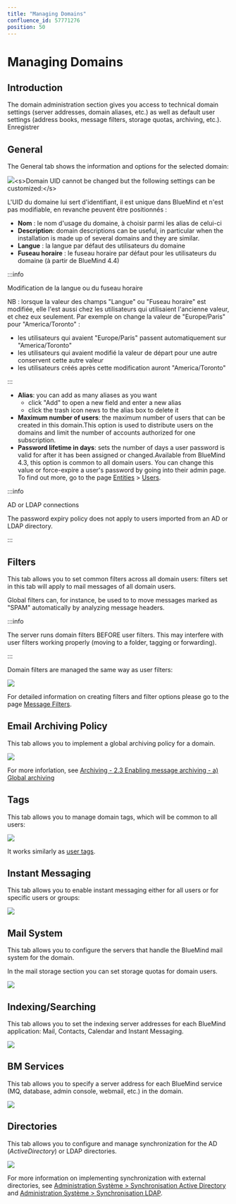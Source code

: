 ```yaml
---
title: "Managing Domains"
confluence_id: 57771276
position: 50
---
```

# Managing Domains


## Introduction

The domain administration section gives you access to technical domain settings (server addresses, domain aliases, etc.) as well as default user settings (address books, message filters, storage quotas, archiving, etc.).
Enregistrer


## General

The General tab shows the information and options for the selected domain:

![](../../../attachments/57771276/66096446.png)&lt;s>Domain UID cannot be changed but the following settings can be customized:&lt;/s>

L'UID du domaine lui sert d'identifiant, il est unique dans BlueMind et n'est pas modifiable, en revanche peuvent être positionnés :

- **Nom** : le nom d'usage du domaine, à choisir parmi les alias de celui-ci
- **Description**: domain descriptions can be useful, in particular when the installation is made up of several domains and they are similar.
- **Langue** : la langue par défaut des utilisateurs du domaine
- **Fuseau horaire** : le fuseau horaire par défaut pour les utilisateurs du domaine (à partir de BlueMind 4.4)


:::info

Modification de la langue ou du fuseau horaire

NB : lorsque la valeur des champs "Langue" ou "Fuseau horaire" est modifiée, elle l'est aussi chez les utilisateurs qui utilisaient l'ancienne valeur, et chez eux seulement.
Par exemple on change la valeur de "Europe/Paris" pour "America/Toronto" :

- les utilisateurs qui avaient "Europe/Paris" passent automatiquement sur "America/Toronto"
- les utilisateurs qui avaient modifié la valeur de départ pour une autre conservent cette autre valeur
- les utilisateurs créés après cette modification auront "America/Toronto"


:::

- **Alias**: you can add as many aliases as you want
    - click "Add" to open a new field and enter a new alias
    - click the trash icon news to the alias box to delete it
- **Maximum number of users**: the maximum number of users that can be created in this domain.This option is used to distribute users on the domains and limit the number of accounts authorized for one subscription.
- **Password lifetime in days**: sets the number of days a user password is valid for after it has been assigned or changed.Available from BlueMind 4.3, this option is common to all domain users. You can change this value or force-expire a user's password by going into their admin page. To find out more, go to the page [Entities](/Guide_de_l_administrateur/Gestion_des_entites/) > [Users](/Guide_de_l_administrateur/Gestion_des_entites/Utilisateurs/).


:::info

AD or LDAP connections

The password expiry policy does not apply to users imported from an AD or LDAP directory.

:::

## Filters

This tab allows you to set common filters across all domain users: filters set in this tab will apply to mail messages of all domain users.

Global filters can, for instance, be used to to move messages marked as "SPAM" automatically by analyzing message headers.


:::info

The server runs domain filters BEFORE user filters. This may interfere with user filters working properly (moving to a folder, tagging or forwarding).

:::

Domain filters are managed the same way as user filters:

![](../../../attachments/57771276/66096449.png)

For detailed information on creating filters and filter options please go to the page [Message Filters](/Guide_de_l_utilisateur/La_messagerie/Les_filtres_de_messages/).

## Email Archiving Policy

This tab allows you to implement a global archiving policy for a domain.

![](../../../attachments/57771276/66096452.png)

For more inforlation, see [Archiving - 2.3 Enabling message archiving - a) Global archiving](/Guide_de_l_administrateur/Configuration/Archivage/)

## Tags

This tab allows you to manage domain tags, which will be common to all users:

![](../../../attachments/57771276/66096462.png)

It works similarly as [user tags](/Guide_de_l_utilisateur/Les_catégories_tags_/).

## Instant Messaging

This tab allows you to enable instant messaging either for all users or for specific users or groups:

![](../../../attachments/57771276/66096459.png)

## Mail System

This tab allows you to configure the servers that handle the BlueMind mail system for the domain.

In the mail storage section you can set storage quotas for domain users.

![](../../../attachments/57771276/66096457.png)

## Indexing/Searching

This tab allows you to set the indexing server addresses for each BlueMind application: Mail, Contacts, Calendar and Instant Messaging.

![](../../../attachments/57771276/66096451.png)

## BM Services

This tab allows you to specify a server address for each BlueMind service (MQ, database, admin console, webmail, etc.) in the domain.

![](../../../attachments/57771276/66096454.png)

## Directories

This tab allows you to configure and manage synchronization for the AD (*ActiveDirectory*) or LDAP directories.

![](../../../attachments/57771276/66096460.png)

For more information on implementing synchronization with external directories, see [Administration Système > Synchronisation Active Directory](/Guide_de_l_administrateur/Gestion_des_entites/Synchronisation_Active_Directory/) and [Administration Système > Synchronisation LDAP](/Guide_de_l_administrateur/Gestion_des_entites/Synchronisation_LDAP/).


